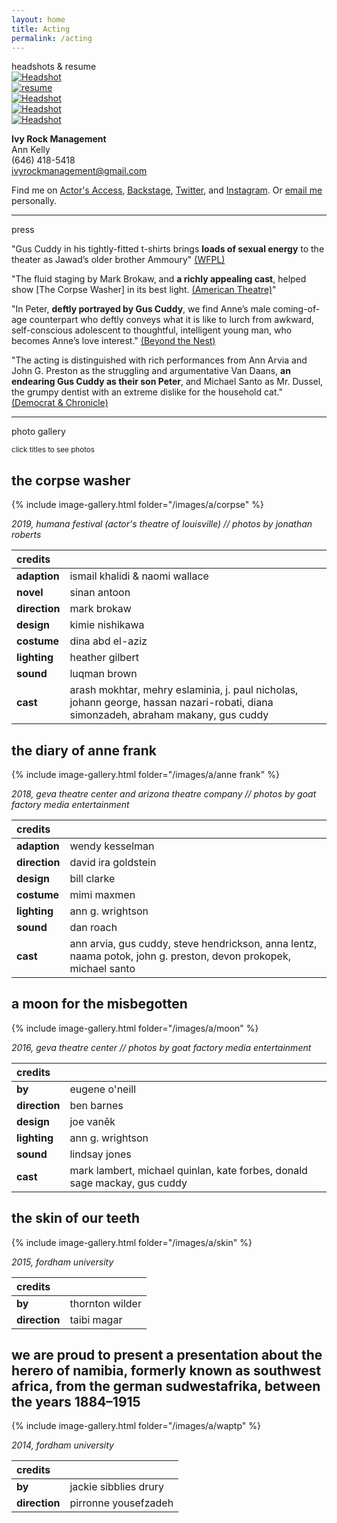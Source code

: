 ```yaml
---
layout: home
title: Acting
permalink: /acting
---
```


<div id="intro" class="lh-title dib f1-ns f2-m f2">headshots <span class="i">&</span> resume</div>

<div class="cf mt4">
  <div class="fl w-100 w-50-ns">
  <a class="dim" href="/images/cuddy_headshot.jpg">
    <img src="/images/thumb/cuddy_headshot.jpg" alt="Headshot"/>
  </a>
  </div>
  <div class="fl w-100 w-50-ns">
  <a class="dim" href="/files/cuddy_resume.pdf"><img src="/images/cuddy_resume.jpg" alt="resume"/></a>
  </div>
</div>


<div class="cf">
  <div class="fl w-100 w-third-ns ph1-ns">
  <a class="dim" href="/images/cuddy_headshot1.jpg">
    <img src="/images/thumb/cuddy_headshot1.jpg" alt="Headshot"/>
  </a>
  </div>
  <div class="fl w-100 w-third-ns ph1-ns">
  <a class="dim" href="/images/cuddy_headshot2.jpg">
    <img src="/images/thumb/cuddy_headshot2.jpg" alt="Headshot"/>
  </a>
  </div>
  <div class="fl w-100 w-third-ns ph1-ns">
  <a class="dim" href="/images/cuddy_headshot3.jpg">
    <img src="/images/thumb/cuddy_headshot3.jpg" alt="Headshot"/>
  </a>
  </div>
</div>


**Ivy Rock Management** <br />
Ann Kelly <br />
(646) 418-5418 <br />
ivyrockmanagement@gmail.com

Find me on [Actor's Access](http://resumes.actorsaccess.com/guscuddy), [Backstage](http://backstage.com/u/guscuddy),  [Twitter](http://twitter.com/guscuddy), and [Instagram](http://instagram.com/guscuddy). Or [email me](mailto:gus.cuddy@gmail.com) personally.

---

<div id="intro" class="lh-title dib f1-ns f2-m f2">press</div>

"Gus Cuddy in his tightly-fitted t-shirts brings **loads of sexual energy** to the theater as Jawad’s older brother Ammoury" [(WFPL)](https://wfpl.org/review-periphery-narratives-take-center-stage-in-actors-corpse-washer/)

"The fluid staging by Mark Brokaw, and **a richly appealing cast**, helped show [The Corpse Washer] in its best light. [(American Theatre)](https://www.americantheatre.org/2019/04/28/humanas-changing-conversation-and-who-leads-it/)"

"In Peter, **deftly portrayed by Gus Cuddy**, we find Anne’s male coming-of-age counterpart who deftly conveys what it is like to lurch from awkward, self-conscious adolescent to thoughtful, intelligent young man, who becomes Anne’s love interest." [(Beyond the Nest)](https://rochester.beyondthenest.com/content/beyond-nests-review-gevas-diary-anne-frank)

"The acting is distinguished with rich performances from Ann Arvia and John G. Preston as the struggling and argumentative Van Daans, **an endearing Gus Cuddy as their son Peter**, and Michael Santo as Mr. Dussel, the grumpy dentist with an extreme dislike for the household cat." [(Democrat & Chronicle)](https://www.democratandchronicle.com/story/lifestyle/2018/02/20/stirring-hendrickson-performance-brings-anne-frank-new-heights/353717002/)

---

<div id="intro" class="lh-title dib f1-ns f2-m f2">photo gallery</div>

<small class="i">click titles to see photos</small>

<h2 id="intro" class="f3 mt1"><a class="link pointer no-underline hover-red" id="show_corpse">the corpse washer</a></h2>
<div id="corpse">

{% include image-gallery.html folder="/images/a/corpse" %}

<p><em>2019, humana festival (actor's theatre of louisville) // photos by jonathan roberts</em></p>

<table>
<colgroup>
<col style="text-align:left;"/>
<col style="text-align:left;"/>
</colgroup>

<thead>
<tr>
  <th style="text-align:left;">credits</th>
  <th style="text-align:left;"></th>
</tr>
</thead>

<tbody>
<tr>
  <td style="text-align:left;"><strong>adaption</strong></td>
  <td style="text-align:left;">ismail khalidi &amp; naomi wallace</td>
</tr>
<tr>
  <td style="text-align:left;"><strong>novel</strong></td>
  <td style="text-align:left;">sinan antoon</td>
</tr>
<tr>
  <td style="text-align:left;"><strong>direction</strong></td>
  <td style="text-align:left;">mark brokaw</td>
</tr>
<tr>
  <td style="text-align:left;"><strong>design</strong></td>
  <td style="text-align:left;">kimie nishikawa</td>
</tr>
<tr>
  <td style="text-align:left;"><strong>costume</strong></td>
  <td style="text-align:left;">dina abd el-aziz</td>
</tr>
<tr>
  <td style="text-align:left;"><strong>lighting</strong></td>
  <td style="text-align:left;">heather gilbert</td>
</tr>
<tr>
  <td style="text-align:left;"><strong>sound</strong></td>
  <td style="text-align:left;">luqman brown</td>
</tr>
<tr>
  <td style="text-align:left;"><strong>cast</strong></td>
  <td style="text-align:left;">arash mokhtar, mehry eslaminia, j. paul nicholas, johann george, hassan nazari-robati, diana simonzadeh, abraham makany, gus cuddy</td>
</tr>
</tbody>
</table>

</div>

<h2 id="intro" class="f3 mt4"><a class="link pointer no-underline hover-red" id="show_anne">the diary of anne frank</a></h2>
<div id="anne">

{% include image-gallery.html folder="/images/a/anne frank" %}

<p><em>2018, geva theatre center and arizona theatre company // photos by goat factory media entertainment</em></p>

<table>
<colgroup>
<col style="text-align:left;"/>
<col style="text-align:left;"/>
</colgroup>

<thead>
<tr>
  <th style="text-align:left;">credits</th>
  <th style="text-align:left;"></th>
</tr>
</thead>

<tbody>
<tr>
  <td style="text-align:left;"><strong>adaption</strong></td>
  <td style="text-align:left;">wendy kesselman</td>
</tr>
<tr>
  <td style="text-align:left;"><strong>direction</strong></td>
  <td style="text-align:left;">david ira goldstein</td>
</tr>
<tr>
  <td style="text-align:left;"><strong>design</strong></td>
  <td style="text-align:left;">bill clarke</td>
</tr>
<tr>
  <td style="text-align:left;"><strong>costume</strong></td>
  <td style="text-align:left;">mimi maxmen</td>
</tr>
<tr>
  <td style="text-align:left;"><strong>lighting</strong></td>
  <td style="text-align:left;">ann g. wrightson</td>
</tr>
<tr>
  <td style="text-align:left;"><strong>sound</strong></td>
  <td style="text-align:left;">dan roach</td>
</tr>
<tr>
  <td style="text-align:left;"><strong>cast</strong></td>
  <td style="text-align:left;">ann arvia, gus cuddy, steve hendrickson, anna lentz, naama potok, john g. preston, devon prokopek, michael santo</td>
</tr>
</tbody>
</table>
</div>

<h2 id="intro" class="f3 mt4"><a class="link pointer no-underline hover-red" id="show_moon">a moon for the misbegotten</a></h2>

<div id="moon">

{% include image-gallery.html folder="/images/a/moon" %}

<p><em>2016, geva theatre center // photos by goat factory media entertainment</em></p>

<table>
<colgroup>
<col style="text-align:left;"/>
<col style="text-align:left;"/>
</colgroup>

<thead>
<tr>
  <th style="text-align:left;">credits</th>
  <th style="text-align:left;"></th>
</tr>
</thead>

<tbody>
<tr>
  <td style="text-align:left;"><strong>by</strong></td>
  <td style="text-align:left;">eugene o'neill</td>
</tr>
<tr>
  <td style="text-align:left;"><strong>direction</strong></td>
  <td style="text-align:left;">ben barnes</td>
</tr>
<tr>
  <td style="text-align:left;"><strong>design</strong></td>
  <td style="text-align:left;">joe vaněk</td>
</tr>
<tr>
  <td style="text-align:left;"><strong>lighting</strong></td>
  <td style="text-align:left;">ann g. wrightson</td>
</tr>
<tr>
  <td style="text-align:left;"><strong>sound</strong></td>
  <td style="text-align:left;">lindsay jones</td>
</tr>
<tr>
  <td style="text-align:left;"><strong>cast</strong></td>
  <td style="text-align:left;">mark lambert, michael quinlan, kate forbes, donald sage mackay, gus cuddy</td>
</tr>
</tbody>
</table>

</div>


<h2 id="intro" class="f3 mt4"><a class="link pointer no-underline hover-red" id="show_skin">the skin of our teeth</a></h2>
<div id="skin">

{% include image-gallery.html folder="/images/a/skin" %}

<p><em>2015, fordham university</em></p>

<table>
<colgroup>
<col style="text-align:left;"/>
<col style="text-align:left;"/>
</colgroup>

<thead>
<tr>
  <th style="text-align:left;">credits</th>
  <th style="text-align:left;"></th>
</tr>
</thead>

<tbody>
<tr>
  <td style="text-align:left;"><strong>by</strong></td>
  <td style="text-align:left;">thornton wilder</td>
</tr>
<tr>
  <td style="text-align:left;"><strong>direction</strong></td>
  <td style="text-align:left;">taibi magar</td>
</tr>
</tbody>
</table>
</div>

<h2 id="intro" class="f3 mt4"><a class="link pointer no-underline hover-red" id="show_proud">we are proud to present a presentation about the herero of namibia, formerly known as southwest africa, from the german sudwestafrika, between the years 1884–1915</a></h2>

<div id="proud">

{% include image-gallery.html folder="/images/a/waptp" %}

<p><em>2014, fordham university</em></p>

<table>
<colgroup>
<col style="text-align:left;"/>
<col style="text-align:left;"/>
</colgroup>

<thead>
<tr>
  <th style="text-align:left;">credits</th>
  <th style="text-align:left;"></th>
</tr>
</thead>

<tbody>
<tr>
  <td style="text-align:left;"><strong>by</strong></td>
  <td style="text-align:left;">jackie sibblies drury</td>
</tr>
<tr>
  <td style="text-align:left;"><strong>direction</strong></td>
  <td style="text-align:left;">pirronne yousefzadeh</td>
</tr>
</tbody>
</table>


</div>

<script>
  $(document).ready(function(){
  $("#show_skin").click(function(){
    $("#skin").toggle();
  });
  $("#show_corpse").click(function(){
    $("#corpse").toggle();
  });
  $("#show_anne").click(function(){
    $("#anne").toggle();
  });
  $("#show_moon").click(function(){
    $("#moon").toggle();
  });
  $("#show_proud").click(function(){
    $("#proud").toggle();
  });
});
  </script>



